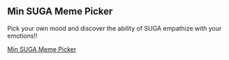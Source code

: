 ## Min SUGA Meme Picker

Pick your own mood and discover the ability of SUGA empathize with your emotions!!

[Min SUGA Meme Picker](https://aditi002-holo.github.io/min-suga-meme-picker/)
